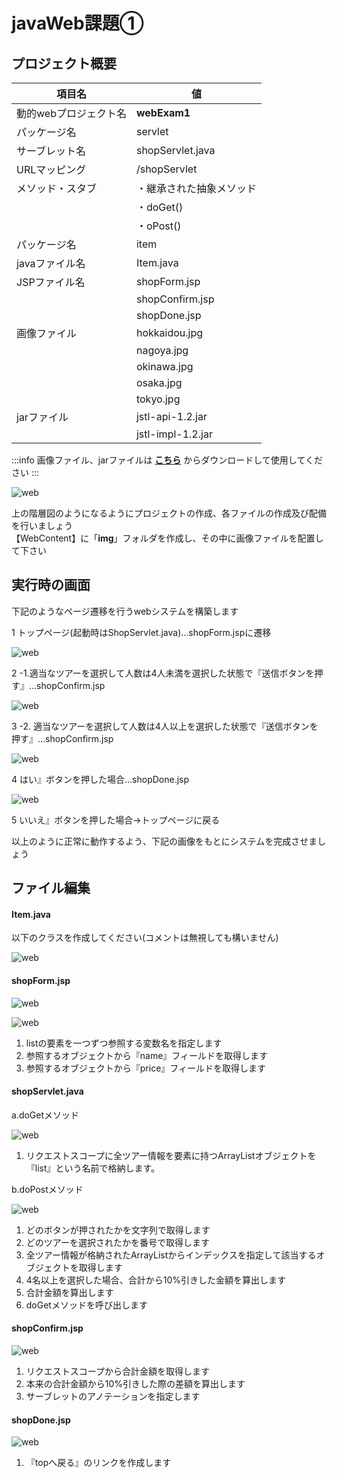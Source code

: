 # javaWeb課題①

## プロジェクト概要

| 項目名 | 値 |
| --- | --- |
| 動的webプロジェクト名 | **webExam1** |
| パッケージ名 | servlet |
| サーブレット名 | shopServlet.java |
| URLマッピング | /shopServlet |
| メソッド・スタブ | ・継承された抽象メソッド |
| | ・doGet() |
| | ・oPost() |
| パッケージ名 | item |
| javaファイル名 | Item.java |
| JSPファイル名 | shopForm.jsp |
| | shopConfirm.jsp |
| | shopDone.jsp |
| 画像ファイル | hokkaidou.jpg |
| | nagoya.jpg |
| | okinawa.jpg |
| | osaka.jpg |
| | tokyo.jpg |
| jarファイル | jstl-api-1.2.jar |
| | jstl-impl-1.2.jar |

:::info
画像ファイル、jarファイルは **[こちら](./files/exercise1.zip)** からダウンロードして使用してください
:::

![web](./Image/Image01.png)

上の階層図のようになるようにプロジェクトの作成、各ファイルの作成及び配備を行いましょう  
【WebContent】に「**img**」フォルダを作成し、その中に画像ファイルを配置して下さい

## 実行時の画面

下記のようなページ遷移を行うwebシステムを構築します  

1 トップページ(起動時はShopServlet.java)…shopForm.jspに遷移

![web](./Image/Image02.png)

2 -1.適当なツアーを選択して人数は4人未満を選択した状態で『送信ボタンを押す』…shopConfirm.jsp

![web](./Image/Image03.png)

3 -2. 適当なツアーを選択して人数は4人以上を選択した状態で『送信ボタンを押す』…shopConfirm.jsp

![web](./Image/Image04.png)

4 はい』ボタンを押した場合…shopDone.jsp

![web](./Image/Image05.png)

5 いいえ』ボタンを押した場合→トップページに戻る

以上のように正常に動作するよう、下記の画像をもとにシステムを完成させましょう

## ファイル編集

#### Item.java

以下のクラスを作成してください(コメントは無視しても構いません)

![web](./Image/Image06.png)

#### shopForm.jsp

![web](./Image/Image07.png)

![web](./Image/Image08.png)

   1. listの要素を一つずつ参照する変数名を指定します
   2. 参照するオブジェクトから『name』フィールドを取得します
   3. 参照するオブジェクトから『price』フィールドを取得します

#### shopServlet.java

a.doGetメソッド

![web](./Image/Image09.png)

   1. リクエストスコープに全ツアー情報を要素に持つArrayListオブジェクトを『list』という名前で格納します。

b.doPostメソッド

![web](./Image/Image10.png)

   1. どのボタンが押されたかを文字列で取得します
   2. どのツアーを選択されたかを番号で取得します
   3. 全ツアー情報が格納されたArrayListからインデックスを指定して該当するオブジェクトを取得します
   4. 4名以上を選択した場合、合計から10%引きした金額を算出します
   5. 合計金額を算出します
   6. doGetメソッドを呼び出します

#### shopConfirm.jsp

![web](./Image/Image11.png)

   1. リクエストスコープから合計金額を取得します
   2. 本来の合計金額から10%引きした際の差額を算出します
   3. サーブレットのアノテーションを指定します

#### shopDone.jsp

![web](./Image/Image12.png)

1. 『topへ戻る』のリンクを作成します
